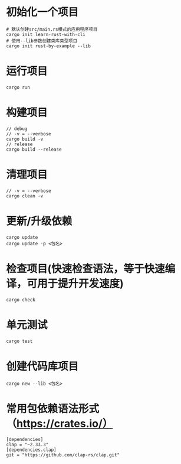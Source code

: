 # 初始化一个项目
```
# 默认创建src/main.rs模式的应用程序项目
cargo init learn-rust-with-cli
# 使用--lib参数创建类库类型项目
cargo init rust-by-example --lib
```
# 运行项目
```
cargo run
```
# 构建项目
```
// debug
// -v = --verbose
cargo build -v
// release
cargo build --release
```
# 清理项目
```
// -v = --verbose
cargo clean -v
```
# 更新/升级依赖
```
cargo update
cargo update -p <包名>
```
# 检查项目(快速检查语法，等于快速编译，可用于提升开发速度)
```
cargo check
```
# 单元测试
```
cargo test
```
# 创建代码库项目
```
cargo new --lib <包名>
```
# 常用包依赖语法形式（https://crates.io/）
```
[dependencies]
clap = "~2.33.3"
[dependencies.clap]
git = "https://github.com/clap-rs/clap.git"
```